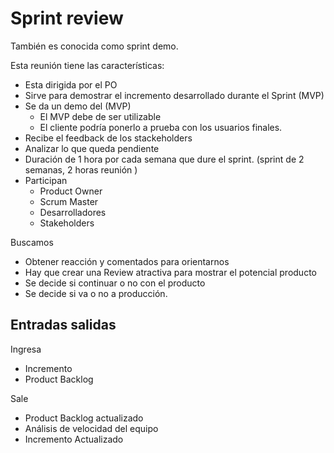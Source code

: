 # Sprint review

También es conocida como sprint demo. 

Esta reunión tiene las características: 

* Esta dirigida por el PO
* Sirve para demostrar el incremento desarrollado durante el Sprint (MVP)
* Se da un demo del (MVP)
	* El MVP debe de ser utilizable
	* El cliente podría ponerlo a prueba con los usuarios finales. 
* Recibe el feedback de los stackeholders
* Analizar lo que queda pendiente 
* Duración de 1 hora por cada semana que dure el sprint. (sprint de 2 semanas, 2 horas reunión )
* Participan 
	* Product Owner
	* Scrum Master
	* Desarrolladores
	* Stakeholders

Buscamos 

* Obtener reacción y comentados para orientarnos 
* Hay que crear una Review atractiva para mostrar el potencial producto 
* Se decide si continuar o no con el producto 
* Se decide si va o no a producción. 

## Entradas salidas

Ingresa

* Incremento 
* Product Backlog

Sale

* Product Backlog actualizado
* Análisis de velocidad del equipo 
* Incremento Actualizado 